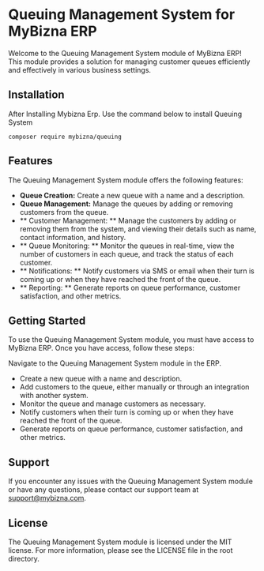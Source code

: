 # Queuing Management System for MyBizna ERP
Welcome to the Queuing Management System module of MyBizna ERP! This module provides a solution for managing customer queues efficiently and effectively in various business settings.

## Installation
After Installing Mybizna Erp. Use the command below to install Queuing System

``` composer require mybizna/queuing ```

## Features
The Queuing Management System module offers the following features:

- **Queue Creation:** Create a new queue with a name and a description.
- __Queue Management:__ Manage the queues by adding or removing customers from the queue.
- ** Customer Management: ** Manage the customers by adding or removing them from the system, and viewing their details such as name, contact information, and history.
- ** Queue Monitoring: ** Monitor the queues in real-time, view the number of customers in each queue, and track the status of each customer.
- ** Notifications: ** Notify customers via SMS or email when their turn is coming up or when they have reached the front of the queue.
- ** Reporting: ** Generate reports on queue performance, customer satisfaction, and other metrics.

## Getting Started
To use the Queuing Management System module, you must have access to MyBizna ERP. Once you have access, follow these steps:

Navigate to the Queuing Management System module in the ERP.
- Create a new queue with a name and description.
- Add customers to the queue, either manually or through an integration with another system.
- Monitor the queue and manage customers as necessary.
- Notify customers when their turn is coming up or when they have reached the front of the queue.
- Generate reports on queue performance, customer satisfaction, and other metrics.

## Support
If you encounter any issues with the Queuing Management System module or have any questions, please contact our support team at support@mybizna.com.

## License
The Queuing Management System module is licensed under the MIT license. For more information, please see the LICENSE file in the root directory.


